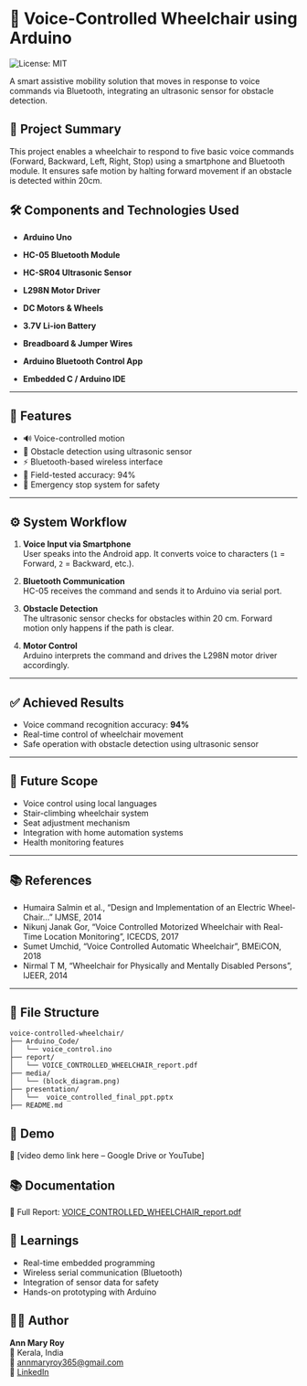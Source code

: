 # 🎤 Voice-Controlled Wheelchair using Arduino
![License: MIT](https://img.shields.io/badge/License-MIT-green.svg)

A smart assistive mobility solution that moves in response to voice commands via Bluetooth, integrating an ultrasonic sensor for obstacle detection.


## 📌 Project Summary

This project enables a wheelchair to respond to five basic voice commands (Forward, Backward, Left, Right, Stop) using a smartphone and Bluetooth module. It ensures safe motion by halting forward movement if an obstacle is detected within 20cm.


## 🛠️ Components and Technologies Used

- **Arduino Uno**
- **HC-05 Bluetooth Module**
- **HC-SR04 Ultrasonic Sensor**
- **L298N Motor Driver**
- **DC Motors & Wheels**
- **3.7V Li-ion Battery**
- **Breadboard & Jumper Wires**
  
- **Arduino Bluetooth Control App**
- **Embedded C / Arduino IDE**
 
---
  
## 🔧 Features

- 🔊 Voice-controlled motion
- 🧠 Obstacle detection using ultrasonic sensor
- ⚡️ Bluetooth-based wireless interface
- 💯 Field-tested accuracy: 94%
- 🚀 Emergency stop system for safety
---

## ⚙️ System Workflow

1. **Voice Input via Smartphone**  
   User speaks into the Android app. It converts voice to characters (`1` = Forward, `2` = Backward, etc.).

2. **Bluetooth Communication**  
   HC-05 receives the command and sends it to Arduino via serial port.

3. **Obstacle Detection**  
   The ultrasonic sensor checks for obstacles within 20 cm. Forward motion only happens if the path is clear.

4. **Motor Control**  
   Arduino interprets the command and drives the L298N motor driver accordingly.

---


## ✅ Achieved Results

- Voice command recognition accuracy: **94%**  
- Real-time control of wheelchair movement  
- Safe operation with obstacle detection using ultrasonic sensor  

---

## 🔭 Future Scope

- Voice control using local languages  
- Stair-climbing wheelchair system  
- Seat adjustment mechanism  
- Integration with home automation systems  
- Health monitoring features  

---

## 📚 References

- Humaira Salmin et al., “Design and Implementation of an Electric Wheel-Chair…” IJMSE, 2014  
- Nikunj Janak Gor, “Voice Controlled Motorized Wheelchair with Real-Time Location Monitoring”, ICECDS, 2017  
- Sumet Umchid, “Voice Controlled Automatic Wheelchair”, BMEiCON, 2018  
- Nirmal T M, “Wheelchair for Physically and Mentally Disabled Persons”, IJEER, 2014  

---



## 📂 File Structure

```
voice-controlled-wheelchair/
├── Arduino_Code/
│   └── voice_control.ino
├── report/
│   └── VOICE_CONTROLLED_WHEELCHAIR_report.pdf
├── media/
│   └── (block_diagram.png)
├── presentation/
│   └──  voice_controlled_final_ppt.pptx
├── README.md
```

## 🎥 Demo

🔗 [video demo link here – Google Drive or YouTube]

## 📚 Documentation

📄 Full Report: [VOICE_CONTROLLED_WHEELCHAIR_report.pdf](./report/VOICE_CONTROLLED_WHEELCHAIR_report.pdf)

## 🧠 Learnings

- Real-time embedded programming
- Wireless serial communication (Bluetooth)
- Integration of sensor data for safety
- Hands-on prototyping with Arduino

## 👩‍💻 Author

**Ann Mary Roy**  
📍 Kerala, India  
📧 annmaryroy365@gmail.com  
🔗 [LinkedIn](https://www.linkedin.com/in/annmaryroy)

